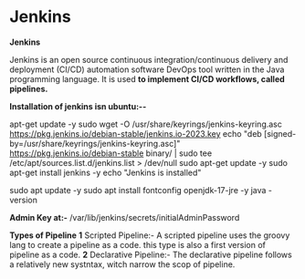 # Jenkins
**Jenkins**

 Jenkins is an open source continuous integration/continuous delivery and deployment (CI/CD) automation software DevOps tool written in the Java programming language. It is used **to implement CI/CD workflows, called pipelines.**

**Installation of jenkins isn ubuntu:--**

apt-get update -y
sudo wget -O /usr/share/keyrings/jenkins-keyring.asc \
  https://pkg.jenkins.io/debian-stable/jenkins.io-2023.key
echo "deb [signed-by=/usr/share/keyrings/jenkins-keyring.asc]" \
  https://pkg.jenkins.io/debian-stable binary/ | sudo tee \
  /etc/apt/sources.list.d/jenkins.list > /dev/null
sudo apt-get update -y
sudo apt-get install jenkins -y
echo "Jenkins is installed"

sudo apt update -y
sudo apt install fontconfig openjdk-17-jre -y
java -version

**Admin Key at:-** /var/lib/jenkins/secrets/initialAdminPassword

**Types of Pipeline**
**1** Scripted Pipeline:- A scripted pipeline uses the groovy lang to create a pipeline as a code. this type is also a first version of pipeline as a code.
**2** Declarative Pipeline:- The declarative pipeline follows a relatively new systntax, witch narrow the scop of pipeline.